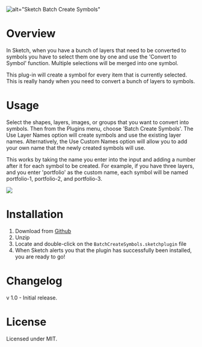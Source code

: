 ![alt="Sketch Batch Create Symbols"](https://raw.githubusercontent.com/demersdesigns/sketch-batch-create-symbols/gh-pages/logo.png)

# Overview
In Sketch, when you have a bunch of layers that need to be converted to symbols
you have to select them one by one and use the 'Convert to Symbol' function. Multiple
selections will be merged into one symbol.

This plug-in will create a symbol for every item that is currently selected.
This is really handy when you need to convert a bunch of layers to symbols.

# Usage
Select the shapes, layers, images, or groups that you want to convert into symbols. Then from the Plugins menu,
choose 'Batch Create Symbols'. The Use Layer Names option will create symbols and use the existing layer names. Alternatively, the Use Custom Names option will allow you to add your own name that the newly created symbols will use.

This works by taking the name you enter into the input and adding a number after it for each symbol to be created.
For example, if you have three layers, and you enter 'portfolio' as the custom name, each symbol will be named portfolio-1, portfolio-2, and portfolio-3.

<img src="https://raw.githubusercontent.com/demersdesigns/sketch-batch-create-symbols/gh-pages/demo.gif" />

# Installation
1. Download from [Github](https://github.com/demersdesigns/sketch-batch-create-symbols/archive/master.zip)
2. Unzip
3. Locate and double-click on the `BatchCreateSymbols.sketchplugin` file
4. When Sketch alerts you that the plugin has successfully been installed, you are ready to go!

# Changelog
v 1.0 - Initial release.

# License
Licensed under MIT.
